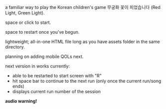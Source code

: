 a familiar way to play the Korean children's game 무궁화 꽃이 피었습니다 (Red Light, Green Light). 

space or click to start.

space to restart once you've begun.

lightweight; all-in-one HTML file long as you have assets folder in the same directory.

planning on adding mobile QOLs next.

next version in works currently:
- able to be restarted to start screen with "R"
- hit space bar to continue to the next run (only once the current run/song ends)
- displays current run number of the session

**audio warning!**
